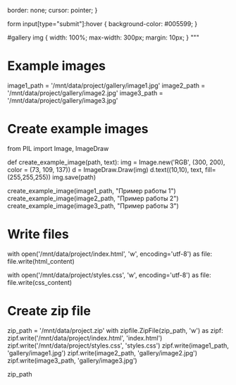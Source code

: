 border: none;
    cursor: pointer;
}

form input[type="submit"]:hover {
    background-color: #005599;
}

#gallery img {
    width: 100%;
    max-width: 300px;
    margin: 10px;
}
"""

# Example images
image1_path = '/mnt/data/project/gallery/image1.jpg'
image2_path = '/mnt/data/project/gallery/image2.jpg'
image3_path = '/mnt/data/project/gallery/image3.jpg'

# Create example images
from PIL import Image, ImageDraw

def create_example_image(path, text):
    img = Image.new('RGB', (300, 200), color = (73, 109, 137))
    d = ImageDraw.Draw(img)
    d.text((10,10), text, fill=(255,255,255))
    img.save(path)

create_example_image(image1_path, "Пример работы 1")
create_example_image(image2_path, "Пример работы 2")
create_example_image(image3_path, "Пример работы 3")

# Write files
with open('/mnt/data/project/index.html', 'w', encoding='utf-8') as file:
    file.write(html_content)

with open('/mnt/data/project/styles.css', 'w', encoding='utf-8') as file:
    file.write(css_content)

# Create zip file
zip_path = '/mnt/data/project.zip'
with zipfile.ZipFile(zip_path, 'w') as zipf:
    zipf.write('/mnt/data/project/index.html', 'index.html')
    zipf.write('/mnt/data/project/styles.css', 'styles.css')
    zipf.write(image1_path, 'gallery/image1.jpg')
    zipf.write(image2_path, 'gallery/image2.jpg')
    zipf.write(image3_path, 'gallery/image3.jpg')

zip_path
